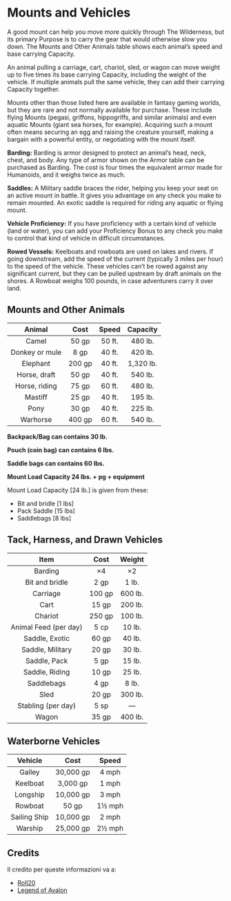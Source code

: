 # Mounts and Vehicles

A good mount can help you move more quickly through The Wilderness, but its primary Purpose is to carry the gear that would otherwise slow you down. The Mounts and Other Animals table shows each animal’s speed and base carrying Capacity.

An animal pulling a carriage, cart, chariot, sled, or wagon can move weight up to five times its base carrying Capacity, including the weight of the vehicle. If multiple animals pull the same vehicle, they can add their carrying Capacity together.

Mounts other than those listed here are available in fantasy gaming worlds, but they are rare and not normally available for purchase. These include flying Mounts (pegasi, griffons, hippogriffs, and similar animals) and even aquatic Mounts (giant sea horses, for example). Acquiring such a mount often means securing an egg and raising the creature yourself, making a bargain with a powerful entity, or negotiating with the mount itself.

<b>Barding:</b> Barding is armor designed to protect an animal’s head, neck, chest, and body. Any type of armor shown on the Armor table can be purchased as Barding. The cost is four times the equivalent armor made for Humanoids, and it weighs twice as much.

<b>Saddles:</b> A Military saddle braces the rider, helping you keep your seat on an active mount in battle. It gives you advantage on any check you make to remain mounted. An exotic saddle is required for riding any aquatic or flying mount.

<b>Vehicle Proficiency:</b> If you have proficiency with a certain kind of vehicle (land or water), you can add your Proficiency Bonus to any check you make to control that kind of vehicle in difficult circumstances.

<b>Rowed Vessels:</b> Keelboats and rowboats are used on lakes and rivers. If going downstream, add the speed of the current (typically 3 miles per hour) to the speed of the vehicle. These vehicles can’t be rowed against any significant current, but they can be pulled upstream by draft animals on the shores. A Rowboat weighs 100 pounds, in case adventurers carry it over land.



## Mounts and Other Animals

| Animal   | Cost |	Speed |	Capacity |
|:--------:|:--------:|:--------:|:--------:|
| Camel | 50 gp | 50 ft. | 480 lb. |
| Donkey or mule | 8 gp | 40 ft. | 420 lb. |
| Elephant | 200 gp | 40 ft. | 1,320 lb. |
| Horse, draft | 50 gp | 40 ft. | 540 lb. |
| Horse, riding | 75 gp | 60 ft. | 480 lb. |
| Mastiff | 25 gp | 40 ft. | 195 lb. |
| Pony | 30 gp | 40 ft. | 225 lb. |
| Warhorse | 400 gp | 60 ft. | 540 lb. |

<b>Backpack/Bag can contains 30 lb.</b>

<b>Pouch (coin bag) can contains 6 lbs.</b>

<b>Saddle bags can contains 60 lbs.</b>

<b>Mount Load Capacity 24 lbs. + pg + equipment </b>

Mount Load Capacity [24 lb.] is given from these:

- Bit and bridle [1 lbs]
- Pack Saddle [15 lbs]
- Saddlebags [8 lbs]

## Tack, Harness, and Drawn Vehicles

| Item |Cost | Weight
|:--------:|:--------:|:--------:|
| Barding | ×4 | ×2 | 
| Bit and bridle | 2 gp | 1 lb. | 
| Carriage | 100 gp | 600 lb. | 
| Cart | 15 gp | 200 lb. | 
| Chariot | 250 gp | 100 lb. | 
| Animal Feed (per day) | 5 cp | 10 lb. | 
| Saddle, Exotic | 60 gp | 40 lb. | 
| Saddle, Military | 20 gp | 30 lb. | 
| Saddle, Pack | 5 gp | 15 lb. | 
| Saddle, Riding | 10 gp | 25 lb. | 
| Saddlebags | 4 gp | 8 lb. | 
| Sled | 20 gp | 300 lb. | 
| Stabling (per day) | 5 sp | — | 
| Wagon | 35 gp | 400 lb. | 

## Waterborne Vehicles

| Vehicle | Cost | Speed |
|:--------:|:--------:|:--------:|
| Galley | 30,000 gp | 4 mph |
| Keelboat | 3,000 gp | 1 mph |
| Longship | 10,000 gp | 3 mph |
| Rowboat | 50 gp | 1½ mph |
| Sailing Ship | 10,000 gp | 2 mph |
| Warship | 25,000 gp | 2½ mph |

## <b> Credits </b>

Il credito per queste informazioni va a:
- [Roll20](https://roll20.net/compendium/dnd5e/Mounts%20and%20Vehicles#content)
- [Legend of Avalon]()